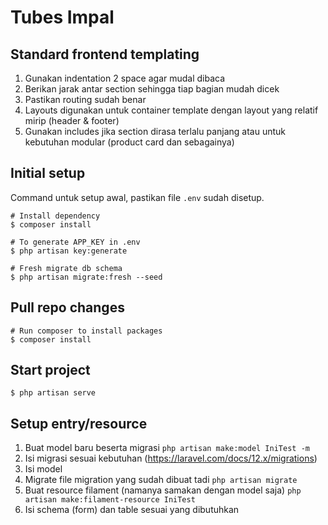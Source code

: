 # Tubes Impal

## Standard frontend templating
1. Gunakan indentation 2 space agar mudal dibaca
2. Berikan jarak antar section sehingga tiap bagian mudah dicek
3. Pastikan routing sudah benar
4. Layouts digunakan untuk container template dengan layout yang relatif mirip (header & footer)
5. Gunakan includes jika section dirasa terlalu panjang atau untuk kebutuhan modular (product card dan sebagainya)

## Initial setup
Command untuk setup awal, pastikan file `.env` sudah disetup.
```shell
# Install dependency
$ composer install

# To generate APP_KEY in .env
$ php artisan key:generate

# Fresh migrate db schema
$ php artisan migrate:fresh --seed
```

## Pull repo changes
```shell
# Run composer to install packages
$ composer install
```

## Start project
```shell
$ php artisan serve
```

## Setup entry/resource
1. Buat model baru beserta migrasi
`php artisan make:model IniTest -m`
2. Isi migrasi sesuai kebutuhan (https://laravel.com/docs/12.x/migrations)
3. Isi model
4. Migrate file migration yang sudah dibuat tadi
`php artisan migrate`
5. Buat resource filament (namanya samakan dengan model saja)
`php artisan make:filament-resource IniTest`
6. Isi schema (form) dan table sesuai yang dibutuhkan